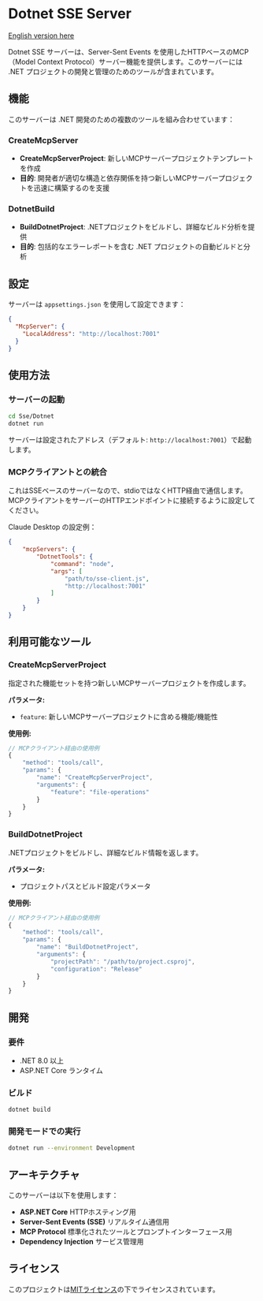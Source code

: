 ﻿# Dotnet SSE Server

[English version here](README.md)

Dotnet SSE サーバーは、Server-Sent Events を使用したHTTPベースのMCP（Model Context Protocol）サーバー機能を提供します。このサーバーには .NET プロジェクトの開発と管理のためのツールが含まれています。

## 機能

このサーバーは .NET 開発のための複数のツールを組み合わせています：

### CreateMcpServer
- **CreateMcpServerProject**: 新しいMCPサーバープロジェクトテンプレートを作成
- **目的**: 開発者が適切な構造と依存関係を持つ新しいMCPサーバープロジェクトを迅速に構築するのを支援

### DotnetBuild  
- **BuildDotnetProject**: .NETプロジェクトをビルドし、詳細なビルド分析を提供
- **目的**: 包括的なエラーレポートを含む .NET プロジェクトの自動ビルドと分析

## 設定

サーバーは `appsettings.json` を使用して設定できます：

```json
{
  "McpServer": {
    "LocalAddress": "http://localhost:7001"
  }
}
```

## 使用方法

### サーバーの起動

```bash
cd Sse/Dotnet
dotnet run
```

サーバーは設定されたアドレス（デフォルト: `http://localhost:7001`）で起動します。

### MCPクライアントとの統合

これはSSEベースのサーバーなので、stdioではなくHTTP経由で通信します。MCPクライアントをサーバーのHTTPエンドポイントに接続するように設定してください。

Claude Desktop の設定例：
```json
{
    "mcpServers": {
        "DotnetTools": {
            "command": "node",
            "args": [
                "path/to/sse-client.js",
                "http://localhost:7001"
            ]
        }
    }
}
```

## 利用可能なツール

### CreateMcpServerProject
指定された機能セットを持つ新しいMCPサーバープロジェクトを作成します。

**パラメータ:**
- `feature`: 新しいMCPサーバープロジェクトに含める機能/機能性

**使用例:**
```javascript
// MCPクライアント経由の使用例
{
    "method": "tools/call",
    "params": {
        "name": "CreateMcpServerProject",
        "arguments": {
            "feature": "file-operations"
        }
    }
}
```

### BuildDotnetProject
.NETプロジェクトをビルドし、詳細なビルド情報を返します。

**パラメータ:**
- プロジェクトパスとビルド設定パラメータ

**使用例:**
```javascript
// MCPクライアント経由の使用例
{
    "method": "tools/call", 
    "params": {
        "name": "BuildDotnetProject",
        "arguments": {
            "projectPath": "/path/to/project.csproj",
            "configuration": "Release"
        }
    }
}
```

## 開発

### 要件
- .NET 8.0 以上
- ASP.NET Core ランタイム

### ビルド
```bash
dotnet build
```

### 開発モードでの実行
```bash
dotnet run --environment Development
```

## アーキテクチャ

このサーバーは以下を使用します：
- **ASP.NET Core** HTTPホスティング用
- **Server-Sent Events (SSE)** リアルタイム通信用
- **MCP Protocol** 標準化されたツールとプロンプトインターフェース用
- **Dependency Injection** サービス管理用

## ライセンス
このプロジェクトは[MITライセンス](../../LICENSE.txt)の下でライセンスされています。
